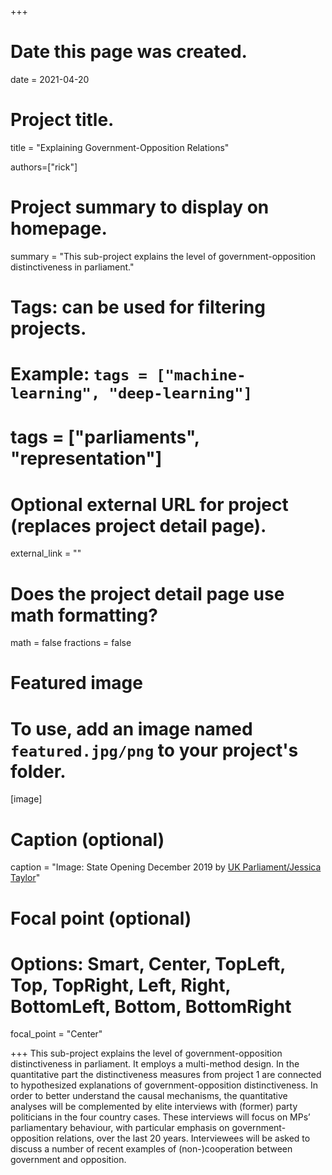 +++
# Date this page was created.
date = 2021-04-20

# Project title.
title = "Explaining Government-Opposition Relations"

authors=["rick"]

# Project summary to display on homepage.
summary = "This sub-project explains the level of government-opposition distinctiveness in parliament."

# Tags: can be used for filtering projects.
# Example: `tags = ["machine-learning", "deep-learning"]`
# tags = ["parliaments", "representation"]

# Optional external URL for project (replaces project detail page).
external_link = ""

# Does the project detail page use math formatting?
math = false
fractions = false

# Featured image
# To use, add an image named `featured.jpg/png` to your project's folder. 
[image]
  # Caption (optional)
  caption = "Image: State Opening December 2019 by [UK Parliament/Jessica Taylor](https://flic.kr/p/2i2ShuA)"
  
  # Focal point (optional)
  # Options: Smart, Center, TopLeft, Top, TopRight, Left, Right, BottomLeft, Bottom, BottomRight
  focal_point = "Center"

  
+++
This sub-project explains the level of government-opposition distinctiveness in parliament. It employs a multi-method design. In the quantitative part the distinctiveness measures from project 1 are connected to hypothesized explanations of government-opposition distinctiveness. In order to better understand the causal mechanisms, the quantitative analyses will be complemented by elite interviews with (former) party politicians in the four country cases. These interviews will focus on MPs’ parliamentary behaviour, with particular emphasis on government-opposition relations, over the last 20 years. Interviewees will be asked to discuss a number of recent examples of (non-)cooperation between government and opposition. 

